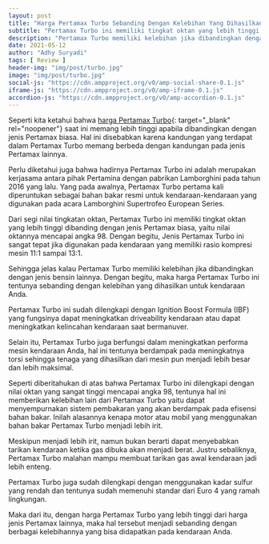 ```yaml
---
layout: post
title: "Harga Pertamax Turbo Sebanding Dengan Kelebihan Yang Dihasilkan Untuk Kendaraan Anda"
subtitle: "Pertamax Turbo ini memiliki tingkat oktan yang lebih tinggi dibanding dengan jenis Pertamax biasa."
description: "Pertamax Turbo memiliki kelebihan jika dibandingkan dengan jenis bensin lainnya. Dengan begitu, maka harga Pertamax Turbo ini tentunya sebanding dengan kelebihan yang dihasilkan untuk kendaraan Anda."
date: 2021-05-12
author: "Adhy Suryadi"
tags: [ Review ]
header-img: "img/post/turbo.jpg"
image: "img/post/turbo.jpg"
social-js: "https://cdn.ampproject.org/v0/amp-social-share-0.1.js"
iframe-js: "https://cdn.ampproject.org/v0/amp-iframe-0.1.js"
accordion-js: "https://cdn.ampproject.org/v0/amp-accordion-0.1.js"
---
```


Seperti kita ketahui bahwa [harga Pertamax Turbo](https://mypertamina.id/fuels-harga/ "harga Pertamax Turbo"){: target="_blank" rel="noopener"} saat ini memang lebih tinggi apabila dibandingkan dengan jenis Pertamax biasa. Hal ini disebabkan karena kandungan yang terdapat dalam Pertamax Turbo memang berbeda dengan kandungan pada jenis Pertamax lainnya.

Perlu diketahui juga bahwa hadirnya Pertamax Turbo ini adalah merupakan kerjasama antara pihak Pertamina dengan pabrikan Lamborghini pada tahun 2016 yang lalu. Yang pada awalnya, Pertamax Turbo pertama kali diperuntukan sebagai bahan bakar resmi untuk kendaraan-kendaraan yang digunakan pada acara Lamborghini Supertrofeo European Series.

Dari segi nilai tingkatan oktan, Pertamax Turbo ini memiliki tingkat oktan yang lebih tinggi dibanding dengan jenis Pertamax biasa, yaitu nilai oktannya mencapai angka 98. Dengan begitu, Jenis Pertamax Turbo ini sangat tepat jika digunakan pada kendaraan yang memiliki rasio kompresi mesin 11:1 sampai 13:1.

Sehingga jelas kalau Pertamax Turbo memiliki kelebihan jika dibandingkan dengan jenis bensin lainnya. Dengan begitu, maka harga Pertamax Turbo ini tentunya sebanding dengan kelebihan yang dihasilkan untuk kendaraan Anda.

Pertamax Turbo ini sudah dilengkapi dengan Ignition Boost Formula (IBF) yang fungsinya dapat meningkatkan driveability kendaraan atau dapat meningkatkan kelincahan kendaraan saat bermanuver.

Selain itu, Pertamax Turbo juga berfungsi dalam meningkatkan performa mesin kendaraan Anda, hal ini tentunya berdampak pada meningkatnya torsi sehingga tenaga yang dihasilkan dari mesin pun menjadi lebih besar dan lebih maksimal.

Seperti diberitahukan di atas bahwa Pertamax Turbo ini dilengkapi dengan nilai oktan yang sangat tinggi mencapai angka 98, tentunya hal ini memberikan kelebihan lain dari Pertamax Turbo yaitu dapat menyempurnakan sistem pembakaran yang akan berdampak pada efisensi bahan bakar. Inilah alasannya kenapa motor atau mobil yang menggunakan bahan bakar Pertamax Turbo menjadi lebih irit.

Meskipun menjadi lebih irit, namun bukan berarti dapat menyebabkan tarikan kendaraan ketika gas dibuka akan menjadi berat. Justru sebaliknya, Pertamax Turbo malahan mampu membuat tarikan gas awal kendaraan jadi lebih enteng.

Pertamax Turbo juga sudah dilengkapi dengan menggunakan kadar sulfur yang rendah dan tentunya sudah memenuhi standar dari Euro 4 yang ramah lingkungan.

Maka dari itu, dengan harga Pertamax Turbo yang lebih tinggi dari harga jenis Pertamax lainnya, maka hal tersebut menjadi sebanding dengan berbagai kelebihannya yang bisa didapatkan pada kendaraan Anda.
